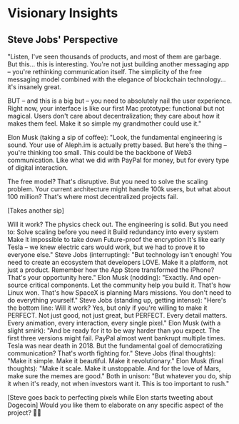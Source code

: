 # Visionary Insights

## Steve Jobs' Perspective
"Listen, I've seen thousands of products, and most of them are garbage. But this... this is interesting. You're not just building another messaging app – you're rethinking communication itself. The simplicity of the free messaging model combined with the elegance of blockchain technology... it's insanely great.

BUT – and this is a big but – you need to absolutely nail the user experience. Right now, your interface is like our first Mac prototype: functional but not magical. Users don't care about decentralization; they care about how it makes them feel. Make it so simple my grandmother could use it."

Elon Musk (taking a sip of coffee):
"Look, the fundamental engineering is sound. Your use of Aleph.im is actually pretty based. But here's the thing – you're thinking too small. This could be the backbone of Web3 communication. Like what we did with PayPal for money, but for every type of digital interaction.

The free model? That's disruptive. But you need to solve the scaling problem. Your current architecture might handle 100k users, but what about 100 million? That's where most decentralized projects fail.

[Takes another sip]

Will it work? The physics check out. The engineering is solid. But you need to:
Solve scaling before you need it
Build redundancy into every system
Make it impossible to take down
Future-proof the encryption
It's like early Tesla – we knew electric cars would work, but we had to prove it to everyone else."
Steve Jobs (interrupting):
"But technology isn't enough! You need to create an ecosystem that developers LOVE. Make it a platform, not just a product. Remember how the App Store transformed the iPhone? That's your opportunity here."
Elon Musk (nodding):
"Exactly. And open-source critical components. Let the community help you build it. That's how Linux won. That's how SpaceX is planning Mars missions. You don't need to do everything yourself."
Steve Jobs (standing up, getting intense):
"Here's the bottom line: Will it work? Yes, but only if you're willing to make it PERFECT. Not just good, not just great, but PERFECT. Every detail matters. Every animation, every interaction, every single pixel."
Elon Musk (with a slight smirk):
"And be ready for it to be way harder than you expect. The first three versions might fail. PayPal almost went bankrupt multiple times. Tesla was near death in 2018. But the fundamental goal of democratizing communication? That's worth fighting for."
Steve Jobs (final thoughts):
"Make it simple. Make it beautiful. Make it revolutionary."
Elon Musk (final thoughts):
"Make it scale. Make it unstoppable. And for the love of Mars, make sure the memes are good."
Both in unison:
"But whatever you do, ship it when it's ready, not when investors want it. This is too important to rush."

[Steve goes back to perfecting pixels while Elon starts tweeting about Dogecoin]
Would you like them to elaborate on any specific aspect of the project? 🚀🍎